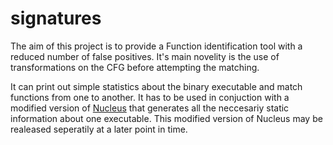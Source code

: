 # signatures

The aim of this project is to provide a Function identification tool with a reduced number of false positives.
It's main novelity is the use of transformations on the CFG before attempting the matching.

It can print out simple statistics about the binary executable and match functions from one to another.
It has to be used in conjuction with a modified version of [Nucleus](https://bitbucket.org/vusec/nucleus) that generates all the neccesariy static information about one executable. This modified version of Nucleus may be realeased seperatily at a later point in time.